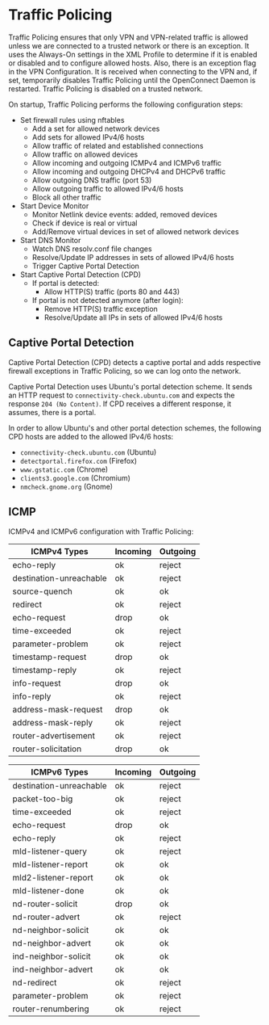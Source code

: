 # Traffic Policing

Traffic Policing ensures that only VPN and VPN-related traffic is allowed
unless we are connected to a trusted network or there is an exception. It uses
the Always-On settings in the XML Profile to determine if it is enabled or
disabled and to configure allowed hosts. Also, there is an exception flag in
the VPN Configuration. It is received when connecting to the VPN and, if set,
temporarily disables Traffic Policing until the OpenConnect Daemon is
restarted. Traffic Policing is disabled on a trusted network.

On startup, Traffic Policing performs the following configuration steps:

* Set firewall rules using nftables
  * Add a set for allowed network devices
  * Add sets for allowed IPv4/6 hosts
  * Allow traffic of related and established connections
  * Allow traffic on allowed devices
  * Allow incoming and outgoing ICMPv4 and ICMPv6 traffic
  * Allow incoming and outgoing DHCPv4 and DHCPv6 traffic
  * Allow outgoing DNS traffic (port 53)
  * Allow outgoing traffic to allowed IPv4/6 hosts
  * Block all other traffic
* Start Device Monitor
  * Monitor Netlink device events: added, removed devices
  * Check if device is real or virtual
  * Add/Remove virtual devices in set of allowed network devices
* Start DNS Monitor
  * Watch DNS resolv.conf file changes
  * Resolve/Update IP addresses in sets of allowed IPv4/6 hosts
  * Trigger Captive Portal Detection
* Start Captive Portal Detection (CPD)
  * If portal is detected:
    * Allow HTTP(S) traffic (ports 80 and 443)
  * If portal is not detected anymore (after login):
    * Remove HTTP(S) traffic exception
    * Resolve/Update all IPs in sets of allowed IPv4/6 hosts

## Captive Portal Detection

Captive Portal Detection (CPD) detects a captive portal and adds respective
firewall exceptions in Traffic Policing, so we can log onto the network.

Captive Portal Detection uses Ubuntu's portal detection scheme. It sends an
HTTP request to `connectivity-check.ubuntu.com` and expects the response `204
(No Content)`. If CPD receives a different response, it assumes, there is a
portal.

In order to allow Ubuntu's and other portal detection schemes, the following
CPD hosts are added to the allowed IPv4/6 hosts:

- `connectivity-check.ubuntu.com` (Ubuntu)
- `detectportal.firefox.com` (Firefox)
- `www.gstatic.com` (Chrome)
- `clients3.google.com` (Chromium)
- `nmcheck.gnome.org` (Gnome)

## ICMP

ICMPv4 and ICMPv6 configuration with Traffic Policing:

| ICMPv4 Types            | Incoming | Outgoing |
|-------------------------|----------|----------|
| echo-reply              | ok       | reject   |
| destination-unreachable | ok       | reject   |
| source-quench           | ok       | ok       |
| redirect                | ok       | reject   |
| echo-request            | drop     | ok       |
| time-exceeded           | ok       | reject   |
| parameter-problem       | ok       | reject   |
| timestamp-request       | drop     | ok       |
| timestamp-reply         | ok       | reject   |
| info-request            | drop     | ok       |
| info-reply              | ok       | reject   |
| address-mask-request    | drop     | ok       |
| address-mask-reply      | ok       | reject   |
| router-advertisement    | ok       | reject   |
| router-solicitation     | drop     | ok       |

| ICMPv6 Types            | Incoming | Outgoing |
|-------------------------|----------|----------|
| destination-unreachable | ok       | reject   |
| packet-too-big          | ok       | reject   |
| time-exceeded           | ok       | reject   |
| echo-request            | drop     | ok       |
| echo-reply              | ok       | reject   |
| mld-listener-query      | ok       | reject   |
| mld-listener-report     | ok       | ok       |
| mld2-listener-report    | ok       | ok       |
| mld-listener-done       | ok       | ok       |
| nd-router-solicit       | drop     | ok       |
| nd-router-advert        | ok       | reject   |
| nd-neighbor-solicit     | ok       | ok       |
| nd-neighbor-advert      | ok       | ok       |
| ind-neighbor-solicit    | ok       | ok       |
| ind-neighbor-advert     | ok       | ok       |
| nd-redirect             | ok       | reject   |
| parameter-problem       | ok       | reject   |
| router-renumbering      | ok       | reject   |
